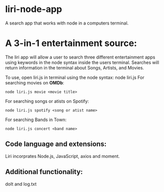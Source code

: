 # liri-node-app
A search app that works with node in a computers terminal.

# A 3-in-1 entertainment source:
The liri app will allow a user to search three different entertainment apps using keywords in the node syntax inside the users terminal. Searches will return information in the terminal about Songs, Artists, and Movies. 

To use, open liri.js in terminal using the node syntax:
  node liri.js
For searching movies on **OMDb**:

    node liri.js movie <movie title>
  
For searching songs or atists on Spotify:

    node liri.js spotify <song or atist name>
    
For searching Bands in Town:

    node liri.js concert <band name>
    
## Code language and extensions:
Liri incorprates Node.js, JavaScript, axios and moment.

## Additional functionality:
doIt and log.txt

